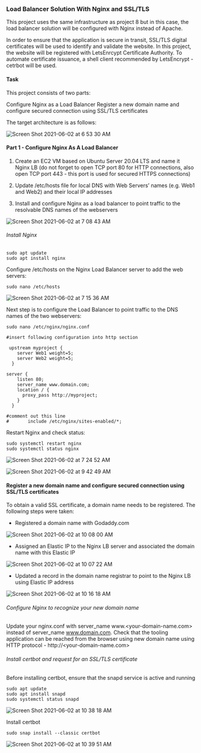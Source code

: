 
### Load Balancer Solution With Nginx and SSL/TLS

This project uses the same infrastructure as project 8 but in this case, the load balancer solution will be configured with Nginx instead of Apache. 

In order to ensure that the application is secure in transit, SSL/TLS digital certificates will be used to identify and validate the website. In this project, the website will be registered with LetsEnrcypt Certificate Authority. To automate certificate issuance, a shell client recommended by LetsEncrypt - cetrbot will be used. 


#### Task

This project consists of two parts:

Configure Nginx as a Load Balancer
Register a new domain name and configure secured connection using SSL/TLS certificates

The target architecture is as follows:


![Screen Shot 2021-06-02 at 6 53 30 AM](https://user-images.githubusercontent.com/44268796/120468457-40bf5800-c36f-11eb-8c2a-e49de6e84ae8.png)


#### Part 1 - Configure Nginx As A Load Balancer

1. Create an EC2 VM based on Ubuntu Server 20.04 LTS and name it Nginx LB (do not forget to open TCP port 80 for HTTP connections, also open TCP port 443 - this port is used for secured HTTPS connections)

2. Update /etc/hosts file for local DNS with Web Servers’ names (e.g. Web1 and Web2) and their local IP addresses

3. Install and configure Nginx as a load balancer to point traffic to the resolvable DNS names of the webservers



![Screen Shot 2021-06-02 at 7 08 43 AM](https://user-images.githubusercontent.com/44268796/120470309-60f01680-c371-11eb-90c1-a668cca99f8b.png)


###### Install Nginx

```
sudo apt update
sudo apt install nginx
```


Configure /etc/hosts on the Nginx Load Balancer server to add the web servers:
```
sudo nano /etc/hosts
```

![Screen Shot 2021-06-02 at 7 15 36 AM](https://user-images.githubusercontent.com/44268796/120471201-6c900d00-c372-11eb-9e37-4ffabd12ee08.png)

Next step is to configure the Load Balancer to point traffic to the DNS names of the two webservers:


```
sudo nano /etc/nginx/nginx.conf

#insert following configuration into http section

 upstream myproject {
    server Web1 weight=5;
    server Web2 weight=5;
  }

server {
    listen 80;
    server_name www.domain.com;
    location / {
      proxy_pass http://myproject;
    }
  }

#comment out this line
#       include /etc/nginx/sites-enabled/*;
```
Restart Nginx and check status:
```
sudo systemctl restart nginx
sudo systemctl status nginx
```


![Screen Shot 2021-06-02 at 7 24 52 AM](https://user-images.githubusercontent.com/44268796/120472236-a1e92a80-c373-11eb-9a6d-65124ea928e0.png)


![Screen Shot 2021-06-02 at 9 42 49 AM](https://user-images.githubusercontent.com/44268796/120491021-e6ca8c80-c386-11eb-9f85-31eea733a6aa.png)


#### Register a new domain name and configure secured connection using SSL/TLS certificates

To obtain a valid SSL certificate, a domain name needs to be registered. The following steps were taken:

- Registered a domain name with Godaddy.com

![Screen Shot 2021-06-02 at 10 08 00 AM](https://user-images.githubusercontent.com/44268796/120495135-6c037080-c38a-11eb-8280-8bfa87dfe6f6.png)

- Assigned an Elastic IP to the Nginx LB server and associated the domain name with this Elastic IP

![Screen Shot 2021-06-02 at 10 07 22 AM](https://user-images.githubusercontent.com/44268796/120495043-54c48300-c38a-11eb-9b37-c2fb717be48f.png)

- Updated a record in the domain name registrar to point to the Nginx LB using Elastic IP address

![Screen Shot 2021-06-02 at 10 16 18 AM](https://user-images.githubusercontent.com/44268796/120496462-943f9f00-c38b-11eb-9bd5-4a05c739e3bd.png)

###### Configure Nginx to recognize your new domain name

Update your nginx.conf with server_name www.<your-domain-name.com> instead of server_name www.domain.com.
Check that the tooling application can be reached from the browser using new domain name using HTTP protocol - http://<your-domain-name.com>

###### Install certbot and request for an SSL/TLS certificate

Before installing certbot, ensure that the snapd service is active and running

```
sudo apt update 
sudo apt install snapd 
sudo systemctl status snapd
```

![Screen Shot 2021-06-02 at 10 38 18 AM](https://user-images.githubusercontent.com/44268796/120500190-ab33c080-c38e-11eb-9cf8-87b640367b45.png)

Install certbot
```
sudo snap install --classic certbot
```

![Screen Shot 2021-06-02 at 10 39 51 AM](https://user-images.githubusercontent.com/44268796/120500475-de764f80-c38e-11eb-9700-601f024b347a.png)





























